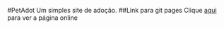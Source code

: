 #PetAdot
Um simples site de adoção.
##Link para git pages
Clique [aqui](https://lukenrs.github.io/petLove/) para ver a página online
